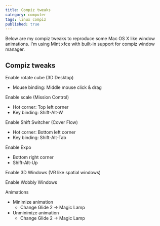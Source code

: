```yaml
---
title: Compiz tweaks
category: computer
tags: linux compiz
published: true
---
```

Below are my compiz tweaks to reproduce some Mac OS X like window animations. I'm using Mint xfce with built-in support for compiz window manager.

## Compiz tweaks

Enable rotate cube (3D Desktop)
- Mouse binding: Middle mouse click & drag

Enable scale (Mission Control)
- Hot corner: Top left corner
- Key binding: Shift-Alt-W

Enable Shift Switcher (Cover Flow)
- Hot corner: Bottom left corner
- Key binding: Shift-Alt-Tab

Enable Expo
- Bottom right corner
- Shift-Alt-Up

Enable 3D Windows (VR like spatial windows)

Enable Wobbly Windows

Animations
- Minimize animation  
  - Change Glide 2 -> Magic Lamp
- Unminimize animation  
  - Change Glide 2 -> Magic Lamp






